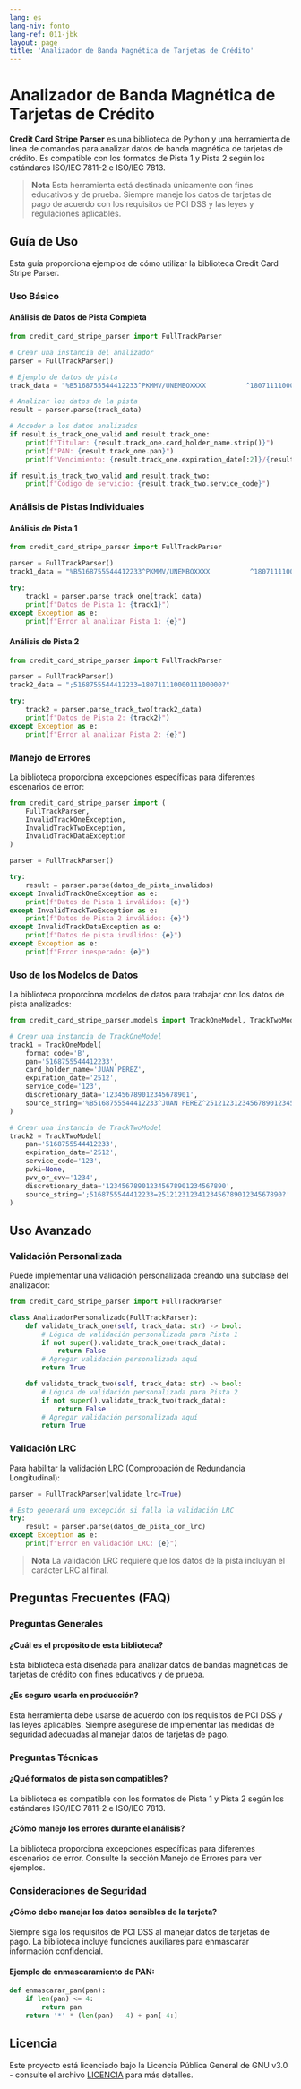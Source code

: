 ```yaml
---
lang: es
lang-niv: fonto
lang-ref: 011-jbk
layout: page
title: 'Analizador de Banda Magnética de Tarjetas de Crédito'
---
```


# Analizador de Banda Magnética de Tarjetas de Crédito

**Credit Card Stripe Parser** es una biblioteca de Python y una herramienta de línea de comandos para analizar datos de banda magnética de tarjetas de crédito. Es compatible con los formatos de Pista 1 y Pista 2 según los estándares ISO/IEC 7811-2 e ISO/IEC 7813.

> **Nota**
> Esta herramienta está destinada únicamente con fines educativos y de prueba. Siempre maneje los datos de tarjetas de pago de acuerdo con los requisitos de PCI DSS y las leyes y regulaciones aplicables.

## Guía de Uso

Esta guía proporciona ejemplos de cómo utilizar la biblioteca Credit Card Stripe Parser.

### Uso Básico

#### Análisis de Datos de Pista Completa

```python
from credit_card_stripe_parser import FullTrackParser

# Crear una instancia del analizador
parser = FullTrackParser()

# Ejemplo de datos de pista
track_data = "%B5168755544412233^PKMMV/UNEMBOXXXX          ^1807111100000000000000111000000?;5168755544412233=18071111000011100000?"

# Analizar los datos de la pista
result = parser.parse(track_data)

# Acceder a los datos analizados
if result.is_track_one_valid and result.track_one:
    print(f"Titular: {result.track_one.card_holder_name.strip()}")
    print(f"PAN: {result.track_one.pan}")
    print(f"Vencimiento: {result.track_one.expiration_date[:2]}/{result.track_one.expiration_date[2:]}")

if result.is_track_two_valid and result.track_two:
    print(f"Código de servicio: {result.track_two.service_code}")
```

### Análisis de Pistas Individuales

#### Análisis de Pista 1

```python
from credit_card_stripe_parser import FullTrackParser

parser = FullTrackParser()
track1_data = "%B5168755544412233^PKMMV/UNEMBOXXXX          ^1807111100000000000000111000000?"

try:
    track1 = parser.parse_track_one(track1_data)
    print(f"Datos de Pista 1: {track1}")
except Exception as e:
    print(f"Error al analizar Pista 1: {e}")
```

#### Análisis de Pista 2

```python
from credit_card_stripe_parser import FullTrackParser

parser = FullTrackParser()
track2_data = ";5168755544412233=18071111000011100000?"

try:
    track2 = parser.parse_track_two(track2_data)
    print(f"Datos de Pista 2: {track2}")
except Exception as e:
    print(f"Error al analizar Pista 2: {e}")
```

### Manejo de Errores

La biblioteca proporciona excepciones específicas para diferentes escenarios de error:

```python
from credit_card_stripe_parser import (
    FullTrackParser,
    InvalidTrackOneException,
    InvalidTrackTwoException,
    InvalidTrackDataException
)

parser = FullTrackParser()

try:
    result = parser.parse(datos_de_pista_invalidos)
except InvalidTrackOneException as e:
    print(f"Datos de Pista 1 inválidos: {e}")
except InvalidTrackTwoException as e:
    print(f"Datos de Pista 2 inválidos: {e}")
except InvalidTrackDataException as e:
    print(f"Datos de pista inválidos: {e}")
except Exception as e:
    print(f"Error inesperado: {e}")
```

### Uso de los Modelos de Datos

La biblioteca proporciona modelos de datos para trabajar con los datos de pista analizados:

```python
from credit_card_stripe_parser.models import TrackOneModel, TrackTwoModel

# Crear una instancia de TrackOneModel
track1 = TrackOneModel(
    format_code='B',
    pan='5168755544412233',
    card_holder_name='JUAN PEREZ',
    expiration_date='2512',
    service_code='123',
    discretionary_data='123456789012345678901',
    source_string='%B5168755544412233^JUAN PEREZ^251212312345678901234567890?'
)

# Crear una instancia de TrackTwoModel
track2 = TrackTwoModel(
    pan='5168755544412233',
    expiration_date='2512',
    service_code='123',
    pvki=None,
    pvv_or_cvv='1234',
    discretionary_data='123456789012345678901234567890',
    source_string=';5168755544412233=2512123123412345678901234567890?'
)
```

## Uso Avanzado

### Validación Personalizada

Puede implementar una validación personalizada creando una subclase del analizador:

```python
from credit_card_stripe_parser import FullTrackParser

class AnalizadorPersonalizado(FullTrackParser):
    def validate_track_one(self, track_data: str) -> bool:
        # Lógica de validación personalizada para Pista 1
        if not super().validate_track_one(track_data):
            return False
        # Agregar validación personalizada aquí
        return True

    def validate_track_two(self, track_data: str) -> bool:
        # Lógica de validación personalizada para Pista 2
        if not super().validate_track_two(track_data):
            return False
        # Agregar validación personalizada aquí
        return True
```

### Validación LRC

Para habilitar la validación LRC (Comprobación de Redundancia Longitudinal):

```python
parser = FullTrackParser(validate_lrc=True)

# Esto generará una excepción si falla la validación LRC
try:
    result = parser.parse(datos_de_pista_con_lrc)
except Exception as e:
    print(f"Error en validación LRC: {e}")
```
> **Nota**
> La validación LRC requiere que los datos de la pista incluyan el carácter LRC al final.

## Preguntas Frecuentes (FAQ)

### Preguntas Generales

#### ¿Cuál es el propósito de esta biblioteca?
Esta biblioteca está diseñada para analizar datos de bandas magnéticas de tarjetas de crédito con fines educativos y de prueba.

#### ¿Es seguro usarla en producción?
Esta herramienta debe usarse de acuerdo con los requisitos de PCI DSS y las leyes aplicables. Siempre asegúrese de implementar las medidas de seguridad adecuadas al manejar datos de tarjetas de pago.

### Preguntas Técnicas

#### ¿Qué formatos de pista son compatibles?
La biblioteca es compatible con los formatos de Pista 1 y Pista 2 según los estándares ISO/IEC 7811-2 e ISO/IEC 7813.

#### ¿Cómo manejo los errores durante el análisis?
La biblioteca proporciona excepciones específicas para diferentes escenarios de error. Consulte la sección Manejo de Errores para ver ejemplos.

### Consideraciones de Seguridad

#### ¿Cómo debo manejar los datos sensibles de la tarjeta?
Siempre siga los requisitos de PCI DSS al manejar datos de tarjetas de pago. La biblioteca incluye funciones auxiliares para enmascarar información confidencial.

#### Ejemplo de enmascaramiento de PAN:

```python
def enmascarar_pan(pan):
    if len(pan) <= 4:
        return pan
    return '*' * (len(pan) - 4) + pan[-4:]
```

## Licencia

Este proyecto está licenciado bajo la Licencia Pública General de GNU v3.0 - consulte el archivo [LICENCIA](LICENCIA) para más detalles.
